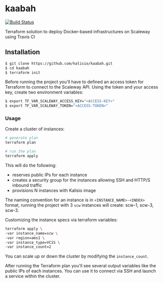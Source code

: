 # kaabah

[![Build Status](https://travis-ci.org/kalisio/kaabah.png?branch=master)](https://travis-ci.org/kalisio/kaabah)

Terraform solution to deploy Docker-based infrastructures on Scaleway using Travis CI

## Installation

```bash
$ git clone https://github.com/kalisio/kaabah.git
$ cd kaabah
$ terraform init
```

Before running the project you'll have to defined an access token for Terraform to connect to the Scaleway API. 
Using the token and your access key, create two environment variables:

```bash
$ export TF_VAR_SCALEWAY_ACCESS_KEY="<ACCESS-KEY>"
$ export TF_VAR_SCALEWAY_TOKEN="<ACCESS-TOKEN>" 
```

### Usage

Create a cluster of instances:

```bash
# generate plan
terraform plan

# run the plan
terraform apply 
```

This will do the following:

* reserves public IPs for each instance
* creates a security group for the instances allowing SSH and HTTP/S inbound traffic
* provisions N instances with Kalisio image

The naming convention for an instance is in `<INSTANCE_NAME>-<INDEX>` format, 
running the project with 3 `scw` instances will create: scw-1, scw-3, scw-3. 

Customizing the instance specs via terraform variables:

```bash
terraform apply \
-var instance_name=scw \
-var region=ams1 \
-var instance_type=VC1S \
-var instance_count=2
```

You can scale up or down the cluster by modifying the `instance_count`. 

After running the Terraform plan you'll see several output variables like the public IPs of each instances. 
You can use it to connect via SSH and launch a service within the cluster.
